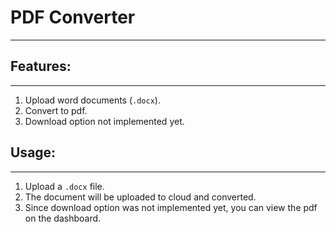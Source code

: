 # PDF Converter
---

## Features:
---

1. Upload word documents (`.docx`).
2. Convert to pdf.
3. Download option not implemented yet.

## Usage:
---

1. Upload a `.docx` file.
2. The document will be uploaded to cloud and converted.
3. Since download option was not implemented yet, you can view the pdf on the dashboard.
